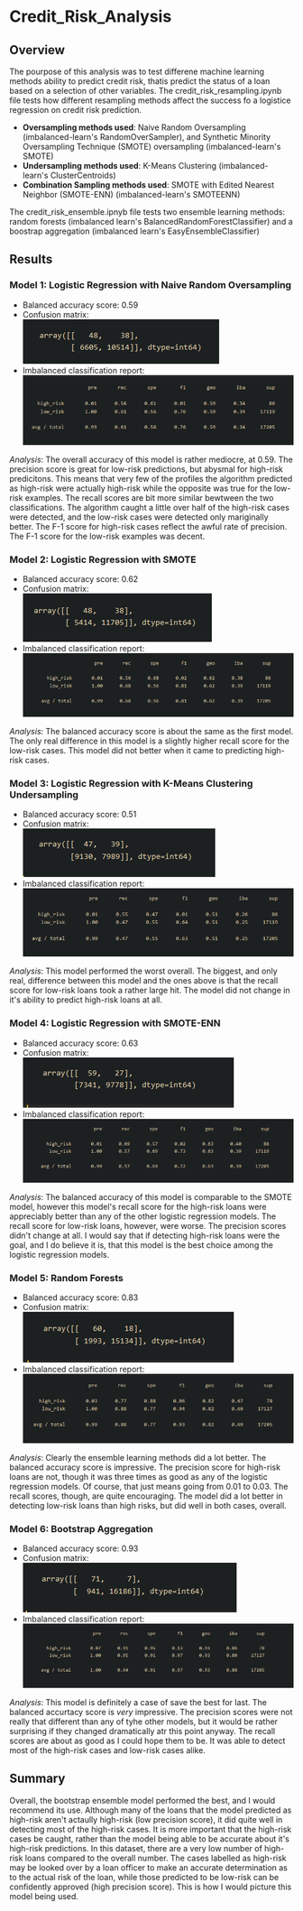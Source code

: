 # Credit_Risk_Analysis
## Overview
The pourpose of this analysis was to test differene machine learning methods ability to predict credit risk, thatis predict the status of a loan based on a selection of other variables. The credit_risk_resampling.ipynb file tests how different resampling methods affect the success fo a logistice regression on credit risk prediction. 
- **Oversampling methods used**: Naive Random Oversampling (imbalanced-learn's RandomOverSampler), and Synthetic Minority Oversampling Technique (SMOTE) oversampling (imbalanced-learn's SMOTE)
- **Undersampling methods used**: K-Means Clustering (imbalanced-learn's ClusterCentroids)
- **Combination Sampling methods used**: SMOTE with Edited Nearest Neighbor (SMOTE-ENN) (imbalanced-learn's SMOTEENN)

The credit_risk_ensemble.ipnyb file tests two ensemble learning methods: random forests (imbalanced learn's BalancedRandomForestClassifier) and a boostrap aggregation (imbalanced learn's EasyEnsembleClassifier)

## Results
### Model 1: Logistic Regression with Naive Random Oversampling
- Balanced accuracy score: 0.59
- Confusion matrix: <br>![Confusion matrix for random oversampler](https://github.com/bpiffard/Credit_Risk_Analysis/blob/e2479d21703f6a90704cb622b0134858e6248cf6/Images/Resampling/random_oversample/confusion_matrix.png)
- Imbalanced classification report: <br>![imbalanced classification report for random oversampler](https://github.com/bpiffard/Credit_Risk_Analysis/blob/e2479d21703f6a90704cb622b0134858e6248cf6/Images/Resampling/random_oversample/imbalanced_classification_report.png)

*Analysis*: The overall accuracy of this model is rather mediocre, at 0.59. The precision score is great for low-risk predictions, but abysmal for high-risk predicitons. This means that very few of the profiles the algorithm predicted as high-risk were actually high-risk while the opposite was true for the low-risk examples. The recall scores are bit more similar bewtween the two classifications. The algorithm caught a little over half of the high-risk cases were detected, and the low-risk cases were detected only mariginally better. The F-1 score for high-risk cases reflect the awful rate of precision. The F-1 score for the low-risk examples was decent.

### Model 2: Logistic Regression with SMOTE
- Balanced accuracy score: 0.62
- Confusion matrix: <br>![Confusion matrix for SMOTE](https://github.com/bpiffard/Credit_Risk_Analysis/blob/e2479d21703f6a90704cb622b0134858e6248cf6/Images/Resampling/SMOTE/confusion_matrix.png)
- Imbalanced classification report: <br>![imbalanced classification report for SMOTE](https://github.com/bpiffard/Credit_Risk_Analysis/blob/e2479d21703f6a90704cb622b0134858e6248cf6/Images/Resampling/SMOTE/classification_report.png)

*Analysis*: The balanced accuracy score is about the same as the first model. The only real difference in this model is a slightly higher recall score for the low-risk cases. This model did not better when it came to predicting high-risk cases.

### Model 3: Logistic Regression with K-Means Clustering Undersampling
- Balanced accuracy score: 0.51
- Confusion matrix: <br>![Confusion matrix for cluster](https://github.com/bpiffard/Credit_Risk_Analysis/blob/e2479d21703f6a90704cb622b0134858e6248cf6/Images/Resampling/clustered_centroid/confusion_matrix.png)
- Imbalanced classification report: <br>![imbalanced classification report for cluster](https://github.com/bpiffard/Credit_Risk_Analysis/blob/e2479d21703f6a90704cb622b0134858e6248cf6/Images/Resampling/clustered_centroid/classification_report.png)

*Analysis*: This model performed the worst overall. The biggest, and only real, difference between this model and the ones above is that the recall score for low-risk loans took a rather large hit. The model did not change in it's ability to predict high-risk loans at all. 

### Model 4: Logistic Regression with SMOTE-ENN
- Balanced accuracy score: 0.63
- Confusion matrix: <br>![Confusion matrix for SMOTE-ENN](https://github.com/bpiffard/Credit_Risk_Analysis/blob/e2479d21703f6a90704cb622b0134858e6248cf6/Images/Resampling/SMOTEENN/confusion_matrix.png)
- Imbalanced classification report: <br>![imbalanced classification report for SMOTE-ENN](https://github.com/bpiffard/Credit_Risk_Analysis/blob/e2479d21703f6a90704cb622b0134858e6248cf6/Images/Resampling/SMOTEENN/classification_report.png)

*Analysis*: The balanced accuracy of this model is comparable to the SMOTE model, however this model's recall score for the high-risk loans were appreciably better than any of the other logistic regression models. The recall score for low-risk loans, however, were worse. The precision scores didn't change at all. I would say that if detecting high-risk loans were the goal, and I do believe it is, that this model is the best choice among the logistic regression models.

### Model 5: Random Forests
- Balanced accuracy score: 0.83
- Confusion matrix: <br>![Confusion matrix for random forests](https://github.com/bpiffard/Credit_Risk_Analysis/blob/e2479d21703f6a90704cb622b0134858e6248cf6/Images/Ensemble/random_forest/confusion_matrix.png)
- Imbalanced classification report: <br>![imbalanced classification report for random forests](https://github.com/bpiffard/Credit_Risk_Analysis/blob/e2479d21703f6a90704cb622b0134858e6248cf6/Images/Ensemble/random_forest/classification_report.png)

*Analysis*: Clearly the ensemble learning methods did a lot better. The balanced accuracy score is impressive. The precision score for high-risk loans are not, though it was three times as good as any of the logistic regression models. Of course, that just means going from 0.01 to 0.03. The recall scores, though, are quite encouraging. The model did a lot better in detecting low-risk loans than high risks, but did well in both cases, overall.

### Model 6: Bootstrap Aggregation
- Balanced accuracy score: 0.93
- Confusion matrix: <br>![Confusion matrix for easyensemble](https://github.com/bpiffard/Credit_Risk_Analysis/blob/e2479d21703f6a90704cb622b0134858e6248cf6/Images/Ensemble/bootstrap_classifier/confusion_matrix.png)
- Imbalanced classification report: <br>![imbalanced classification report for easyensemble](https://github.com/bpiffard/Credit_Risk_Analysis/blob/e2479d21703f6a90704cb622b0134858e6248cf6/Images/Ensemble/bootstrap_classifier/classification_report.png)

*Analysis*: This model is definitely a case of save the best for last. The balanced accurtacy score is *very* impressive. The precision scores were not really that different than any of tyhe other models, but it would be rather surprising if they changed dramatically atr this point anyway. The recall scores are about as good as I could hope them to be. It was able to detect most of the high-risk cases and low-risk cases alike. 

## Summary
Overall, the bootstrap ensemble model performed the best, and I would recommend its use. Although many of the loans that the model predicted as high-risk aren't actaully high-risk (low precision score), it did quite well in detecting most of the high-risk cases. It is more important that the high-risk cases be caught, rather than the model being able to be accurate about it's high-risk predictions. In this dataset, there are a very low number of high-risk loans compared to the overall number. The cases labelled as high-risk may be looked over by a loan officer to make an accurate determination as to the actual risk of the loan, while those predicted to be low-risk can be confidently approved (high precision score). This is how I would picture this model being used. 
